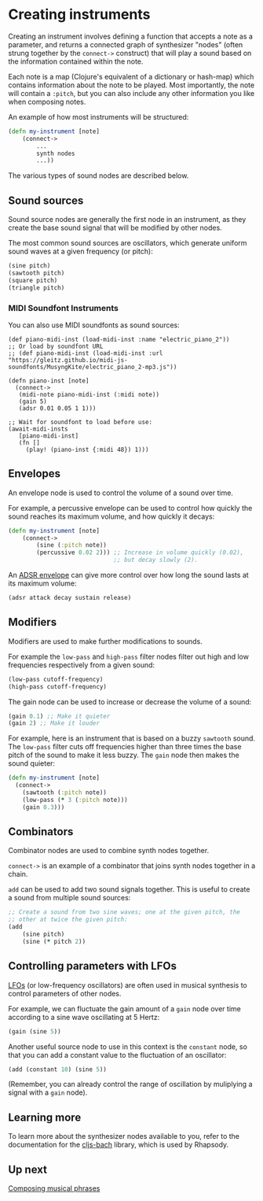 # Creating instruments

Creating an instrument involves defining a function that accepts a
note as a parameter, and returns a connected graph of synthesizer
"nodes" (often strung together by the `connect->` construct) that will
play a sound based on the information contained within the note.

Each note is a map (Clojure's equivalent of a dictionary or hash-map)
which contains information about the note to be played. Most
importantly, the note will contain a `:pitch`, but you can also
include any other information you like when composing notes.

An example of how most instruments will be structured:

``` clojure
(defn my-instrument [note]
    (connect->
        ...
        synth nodes
        ...))
```

The various types of sound nodes are described below.

## Sound sources

Sound source nodes are generally the first node in an instrument, as
they create the base sound signal that will be modified by other
nodes.

The most common sound sources are oscillators, which generate uniform
sound waves at a given frequency (or pitch):

``` clojure
(sine pitch)
(sawtooth pitch)
(square pitch)
(triangle pitch)
```

### MIDI Soundfont Instruments

You can also use MIDI soundfonts as sound sources:

```
(def piano-midi-inst (load-midi-inst :name "electric_piano_2"))
;; Or load by soundfont URL
;; (def piano-midi-inst (load-midi-inst :url "https://gleitz.github.io/midi-js-soundfonts/MusyngKite/electric_piano_2-mp3.js"))

(defn piano-inst [note]
  (connect->
   (midi-note piano-midi-inst (:midi note))
   (gain 5)
   (adsr 0.01 0.05 1 1)))

;; Wait for soundfont to load before use:
(await-midi-insts
   [piano-midi-inst]
   (fn []
     (play! (piano-inst {:midi 48}) 1)))
```

## Envelopes

An envelope node is used to control the volume of a sound over time.

For example, a percussive envelope can be used to control how quickly
the sound reaches its maximum volume, and how quickly it decays:

``` clojure
(defn my-instrument [note]
    (connect->
        (sine (:pitch note))
        (percussive 0.02 2))) ;; Increase in volume quickly (0.02),
                              ;; but decay slowly (2).
```

An
[ADSR envelope](https://en.wikipedia.org/wiki/Synthesizer#Attack_Decay_Sustain_Release_.28ADSR.29_envelope)
can give more control over how long the sound lasts at its maximum
volume:

``` clojure
(adsr attack decay sustain release)
```

## Modifiers

Modifiers are used to make further modifications to sounds.

For example the `low-pass` and `high-pass` filter nodes filter out
high and low frequencies respectively from a given sound:

``` clojure
(low-pass cutoff-frequency)
(high-pass cutoff-frequency)
```

The gain node can be used to increase or decrease the volume of a
sound:

``` clojure
(gain 0.1) ;; Make it quieter
(gain 2) ;; Make it louder
```

For example, here is an instrument that is based on a buzzy `sawtooth`
sound. The `low-pass` filter cuts off frequencies higher than three
times the base pitch of the sound to make it less buzzy. The `gain`
node then makes the sound quieter:

``` clojure
(defn my-instrument [note]
  (connect->
    (sawtooth (:pitch note))
    (low-pass (* 3 (:pitch note)))
    (gain 0.3)))
```

## Combinators

Combinator nodes are used to combine synth nodes together.

`connect->` is an example of a combinator that joins synth nodes
together in a chain.

`add` can be used to add two sound signals together. This is useful to
create a sound from multiple sound sources:

``` clojure
;; Create a sound from two sine waves; one at the given pitch, the
;; other at twice the given pitch:
(add
    (sine pitch)
    (sine (* pitch 2))
```

## Controlling parameters with LFOs

[LFOs](https://en.wikipedia.org/wiki/Low-frequency_oscillation) (or
low-frequency oscillators) are often used in musical synthesis to
control parameters of other nodes.

For example, we can fluctuate the gain amount of a `gain` node over
time according to a sine wave oscillating at 5 Hertz:

``` clojure
(gain (sine 5))
```

Another useful source node to use in this context is the `constant`
node, so that you can add a constant value to the fluctuation of
an oscillator:

``` clojure
(add (constant 10) (sine 5))
```

(Remember, you can already control the range of oscillation by
muliplying a signal with a `gain` node).

## Learning more

To learn more about the synthesizer nodes available to you, refer to
the documentation for the
[cljs-bach](https://github.com/ctford/cljs-bach) library, which is
used by Rhapsody.

## Up next

[Composing musical phrases](5-composing.md)
